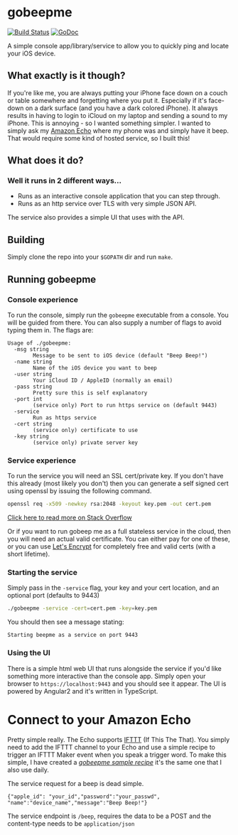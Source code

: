 # gobeepme

[![Build Status](https://api.travis-ci.org/daveshanley/gobeepme.svg)](https://travis-ci.org/daveshanley/gobeepme) [![GoDoc](https://godoc.org/github.com/daveshanley/gobeepme?status.svg)](http://godoc.org/github.com/daveshanley/gobeepme)

A simple console app/library/service to allow you to quickly ping and locate your iOS device.

## What exactly is it though?

If you're like me, you are always putting your iPhone face down on a couch or table somewhere and forgetting where you put it.
 Especially if it's face-down on a dark surface (and you have a dark colored iPhone). It always results
in having to login to iCloud on my laptop and sending a sound to my iPhone. This is annoying - so I wanted something
simpler. I wanted to simply ask my [Amazon Echo](http://amazon.com/echo) where my phone was and simply have it
beep. That would require some kind of hosted service, so I built this!

## What does it do?

### Well it runs in 2 different ways...

* Runs as an interactive console application that you can step through.
* Runs as an http service over TLS with very simple JSON API.

The service also provides a simple UI that uses with the API.

## Building

Simply clone the repo into your `$GOPATH` dir and run `make`. 

## Running gobeepme

### Console experience

To run the console, simply run the `gobeepme` executable from a console. You will be guided from there. You can also supply
a number of flags to avoid typing them in. The flags are: 

    Usage of ./gobeepme:
      -msg string
            Message to be sent to iOS device (default "Beep Beep!")
      -name string
            Name of the iOS device you want to beep
      -user string
            Your iCloud ID / AppleID (normally an email)
      -pass string
            Pretty sure this is self explanatory
      -port int
            (service only) Port to run https service on (default 9443)
      -service
            Run as https service
      -cert string
            (service only) certificate to use
      -key string
            (service only) private server key
      
### Service experience

To run the service you will need an SSL cert/private key. If you don't have this already (most likely you don't) then you can 
generate a self signed cert using openssl by issuing the following command. 

~~~bash
openssl req -x509 -newkey rsa:2048 -keyout key.pem -out cert.pem
~~~

[Click here to read more on Stack Overflow](http://stackoverflow.com/questions/10175812/how-to-create-a-self-signed-certificate-with-openssl)

Or if you want to run gobeep me as a full stateless service in the cloud, then you will need an actual valid certificate. You can either pay
for one of these, or you can use [Let's Encrypt](https://letsencrypt.org/) for completely free and valid certs (with a short lifetime).

### Starting the service

Simply pass in the `-service` flag, your key and your cert location, and an optional port (defaults to 9443)

~~~bash
./gobeepme -service -cert=cert.pem -key=key.pem
~~~

You should then see a message stating: 

    Starting beepme as a service on port 9443

### Using the UI

There is a simple html web UI that runs alongside the service if you'd like something more interactive than the console app. Simply open your
browser to `https://localhost:9443` and you should see it appear. The UI is powered by Angular2 and it's written in TypeScript.

# Connect to your Amazon Echo

Pretty simple really. The Echo supports [IFTTT](https://ifttt.com/) (If This The That). You simply need to add the IFTTT channel to your Echo and use a simple recipe 
to trigger an IFTTT Maker event when you speak a trigger word. To make this simple, I have created a *[gobeepme sample recipe](https://ifttt.com/recipes/378582-gobeepme-sample)*
it's the same one that I also use daily. 

The service request for a beep is dead simple.

    {"apple_id": "your_id","password":"your_passwd", "name":"device_name","message":"Beep Beep!"}
    
The service endpoint is `/beep`, requires the data to be a POST and the content-type needs to be `application/json`



